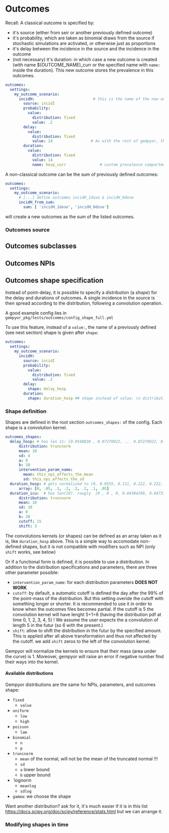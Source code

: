 # Outcomes

Recall: A classical outcome is specified by:
- it's source (either from seir or another previously defined outcome)
- it's probability, which are taken as binomial draws from the source if stochastic simulations are activated, or otherwise just as proportions
- it's delay between the incidence in the source and the incidence in the outcome
- (not necessary) it's duration: in which case a new outcome is created (with name $(OUTCOME_NAME)_curr or the specified name with `name:` inside the duration). This new outcome stores the prevalence in this outcomes.

```yaml
outcomes: 
  settings:
    my_outcome_scenario:
      incidH:                          # this is the name of the new outcome.
        source: incidI
        probability:
          value:
            distribution: fixed
            value: .2
        delay:
          value:
            distribution: fixed
            value: 14                 # As with the rest of gempyor, the unit is [days]
        duration:
          value:
            distribution: fixed
            value: 14
            name: hosp_curr               # custom prevalence compartment name goes here.
```

A non-classical outcome can be the sum of previously defined outcomes:
```yaml
outcomes: 
  settings:
    my_outcome_scenario:
      # [...] define outcomes incidH_1dose & incidH_0dose 
      incidH_from_sum:                                              
        sum: [ 'incidH_1dose', 'incidH_0dose']
```
will create a new outcomes as the sum of the listed outcomes.

### Outcomes source

## Outcomes subclasses


## Outcomes NPIs


## Outcomes shape specification
Instead of point-delay, it is possible to specify a distribution (a _shape_) for the delay and durations of outcomes. A single incidence in the source is then spread according to the distribution, following a convolution operation.

A good example config lies in `gempyor_pkg/tests/outcomes/config_shape_full.yml`

To use this feature, instead of a `value:`, the name of a previously defined (see next section) shape is given after `shape`:
```yaml
outcomes: 
  settings:
    my_outcome_scenario:
      incidH:
        source: incidI
        probability:
          value:
            distribution: fixed
            value: .2
        delay:
          shape: delay_hosp
        duration:
          shape: duration_hosp ## shape instead of value: \n distribution: fixed, ...
```

### Shape definition
Shapes are defined in the root section `outcomes_shapes:` of the config. Each shape is a convolution kernel.
```yaml
outcomes_shapes:
  delay_hosp: # has len 11: [0.0548838 , 0.07270922, ... 0.07270922, 0.0548838 ]
      distribution: truncnorm
      mean: 10
      sd: 4
      a: 0
      b: 10
      intervention_param_name:
        mean: this_npi_affects_the_mean
        sd: this_npi_affects_the_sd
  duration_hosp: # gets normalized to [0, 0.0555, 0.111, 0.222, 0.222, 0.222, 0.111, 0.0555]
      array: [0, .05, .1, .2, .2, .2, .1, .05]
  duration_icu:  # has len(19). rougly  [0 , 0 , 0, 0.04304299, 0.04733261, 0.05153182, ..., 0.06784, 0.0655, 0.0626]
      distribution: truncnorm
      mean: 10
      sd: 10
      a: 0
      b: 20
      cutoff: 15
      shift: 3
```
The convolutions kernels (or shapes) can be defined as an array taken as it is, like `duration_hosp` above. This is a simple way to accomodate non-defined shapes, but it is not compatible with modifiers such as NPI (only `shift` works, see below)

Or if a functional form is defined, it is possible to use a distribution. In addition to the distribution specifications and parameters, there are three other parameter possible:
- `intervention_param_name`: for each distribution parameters **DOES NOT WORK**
- `cutoff`: by default, a automatic cutoff is defined the day after the 99% of the point-mass of the distribution. But this setting overide the cutoff with something longer or shorter. It is recommended to use it in order to know when the outcomes files becomes partial. If the cutoff is 5 the convolution kernel will have lenght 5+1=6 (having the distribution pdf at time 0, 1, 2, 3, 4, 5) ! We assume the user expects the a convolution of length 5 in the futur (so 6 with the present.)
- `shift`: allow to shift the distribution in the futur by the specified amount. This is applied after all above transformation and thus not affected by the cutoff. we add `shift` zeros to the left of the convolution kernel. 

Gempyor will normalize the kernels to ensure that their mass (area under the curve) is 1. Moreover, gempyor will raise an error if negative number find their ways into the kernel.

#### Available distributions
Gempyor distributions are the same for NPIs, parameters, and outcomes shape:
- `fixed`
    - `value`
- `uniform`
    - `low`
    - `high`
- `poisson`
    - `lam`
- `binomial`
    - `n`
    - `p`
- `truncnorm`
    - `mean` of the normal, will not be the mean of the truncated normal !!!
    - `sd`
    - `a` lower bound
    - `b` upper bound
- `lognorm
    - `meanlog`
    - `sdlog`
- `gamma`: we choose the shape 

Want another distribution?  ask for it, it's much easier if it is in this list https://docs.scipy.org/doc/scipy/reference/stats.html but we can arrange it. 


### Modifying shapes in time
